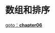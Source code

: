 # 数组和排序

[goto：**chapter06**](https://gitee.com/jia-yan\_dong/code/tree/master/Java/javacode/chapter06)
